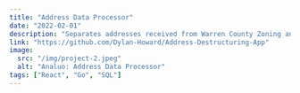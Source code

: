 ```yaml
---
title: "Address Data Processor"
date: "2022-02-01"
description: "Separates addresses received from Warren County Zoning and Planning into individual rows based on user-defined patterns."
link: "https://github.com/Dylan-Howard/Address-Destructuring-App"
image:
  src: "/img/project-2.jpeg"
  alt: "Analuo: Address Data Processor"
tags: ["React", "Go", "SQL"]
---
```

